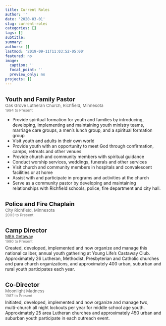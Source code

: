 ```yaml
---
title: Current Roles
author: ''
date: '2020-03-01'
slug: current-roles
categories: []
tags: []
subtitle: 
summary: 
authors: []
lastmod: '2019-09-11T11:03:52-05:00'
featured: no
image:
  caption: ''
  focal_point: ''
  preview_only: no
projects: []
---
```


<html> 
<style>
p.title {
  font-weight:bold; 
  font-size: 1.2rem;
  margin: 30px 0px 0px 0px; 
}
p.org {
  font-size: .85rem;
  color: rgba(0,0,0,0.6);
  margin:0px; 
}
p.year {
  font-size: .75rem;
  color: rgba(0,0,0,0.54);
  margin: 0px 0px 5px 0px; 
}
</style>
<body> 

<p class="title"> Youth and Family Pastor </p>
<p class="org"> Oak Grove Lutheran Church, Richfield, Minnesota </p> 
<p class="year"> 1994 to Present </p> 
<ul>
<li> Provide spiritual formation for youth and families by introducing, developing, implementing and maintaining youth ministry teams, marriage care groups, a men’s lunch group, and a spiritual formation group </li>
<li> Visit youth and adults in their own world </li>
<li> Provide youth with an opportunity to meet God through confirmation, camps, retreats and other venues </li>
<li> Provide church and community members with spiritual guidance </li>
<li> Conduct worship services, weddings, funerals and other services </li>
<li> Visit church and community members in hospitals and convalescent facilities or at home </li>
<li> Assist with and participate in programs and activities at the church </li>
<li> Serve as a community pastor by developing and maintaining relationships with Richfield schools, police, fire department and city hall. </li>
</ul>

<p class="title"> Police and Fire Chaplain </p>
<p class="org"> City Richfield, Minnesota </p> 
<p class="year"> 2003 to Present </p> 

<p class="title"> Camp Director </p>
<p class="org"> <a href="https://meagetaway.com/"> MEA Getaway </a> </p> 
<p class="year"> 1990 to Present </p>  
Created, developed, implemented and now organize and manage this national caliber, annual youth gathering at Young Life’s Castaway Club.  Approximately 26 Lutheran, Methodist, Presbyterian and Catholic churches and para church organizations, and approximately 400 urban, suburban and rural youth participates each year.  

<p class="title"> Co-Director </p>
<p class="org"> Moonlight Madness </p> 
<p class="year"> 1987 to Present </p>  
Initiated, developed, implemented and now organize and manage two, multi-church all night lockouts per year for middle school age youth.  Approximately 25 area Lutheran churches and approximately 450 urban and suburban youth participate in each outreach event.  


</body> 
</html>


